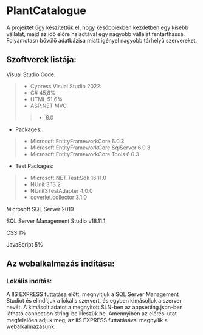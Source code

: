 # PlantCatalogue
A projektet úgy készítettük el, hogy későbbiekben kezdetben egy kisebb vállalat, majd az idő előre haladtával egy nagyobb vállalat fentarthassa. Folyamotasn bővülő adatbázisa miatt igényel nagyobb tárhelyű szervereket.
## Szoftverek listája:
Visual Studio Code:
>+	Cypress
Visual Studio 2022:
>+    C# 45,8%
>+    HTML 51,6%
>+    ASP.NET MVC
>>+    6.0
+    Packages:
>+    Microsoft.EntityFrameworkCore 6.0.3
>+    Microsoft.EntityFrameworkCore.SqlServer 6.0.3
>+    Microsoft.EntityFrameworkCore.Tools 6.0.3
+    Test Packages:
>+    Microsoft.NET.Test:Sdk 16.11.0
>+    NUnit 3.13.2
>+    NUnit3TestAdapter 4.0.0
>+    coverlet.collector 3.1.0

Microsoft SQL Server 2019 

SQL Server Management Studio v18.11.1

CSS 1%

JavaScript 5%

## Az webalkalmazás indítása:
### Lokális indítás:
A IIS EXPRESS futtatása előtt, megnyitjuk a SQL Server Management Studiot és elindítjuk a lokális szervert, és egyben kimásoljuk a szerver nevét.
A kimásolt adatot a megnyitott SLN-ben az appsetting.json-ben látható connection string-be illeszük be.
Amennyiben az elérési utat megfelelően adjuk meg, az IIS EXPRESS futtatásával megnyílik a webalkalmazásunk.
